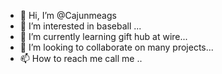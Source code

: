 - 👋 Hi, I’m @Cajunmeags
- 👀 I’m interested in baseball ...
- 🌱 I’m currently learning gift hub at wire...
- 💞️ I’m looking to collaborate on many projects...
- 📫 How to reach me call me ..

<!---
Cajunmeags/Cajunmeags is a ✨ special ✨ repository because its `README.md` (this file) appears on your GitHub profile.
You can click the Preview link to take a look at your changes.
--->
